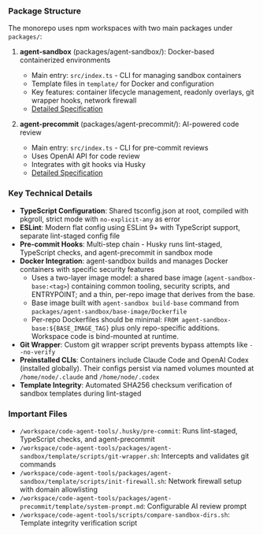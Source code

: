### Package Structure

The monorepo uses npm workspaces with two main packages under `packages/`:

1. **agent-sandbox** (packages/agent-sandbox/): Docker-based containerized environments
   - Main entry: `src/index.ts` - CLI for managing sandbox containers
   - Template files in `template/` for Docker and configuration
   - Key features: container lifecycle management, readonly overlays, git wrapper hooks, network firewall
   - [Detailed Specification](agent-sandbox.md)

2. **agent-precommit** (packages/agent-precommit/): AI-powered code review
   - Main entry: `src/index.ts` - CLI for pre-commit reviews
   - Uses OpenAI API for code review
   - Integrates with git hooks via Husky
   - [Detailed Specification](agent-precommit.md)

### Key Technical Details

- **TypeScript Configuration**: Shared tsconfig.json at root, compiled with pkgroll, strict mode with `no-explicit-any` as error
- **ESLint**: Modern flat config using ESLint 9+ with TypeScript support, separate lint-staged config file
- **Pre-commit Hooks**: Multi-step chain - Husky runs lint-staged, TypeScript checks, and agent-precommit in sandbox mode
- **Docker Integration**: agent-sandbox builds and manages Docker containers with specific security features
  - Uses a two-layer image model: a shared base image (`agent-sandbox-base:<tag>`) containing common tooling, security scripts, and ENTRYPOINT; and a thin, per-repo image that derives from the base.
  - Base image built with `agent-sandbox build-base` command from `packages/agent-sandbox/base-image/Dockerfile`
  - Per-repo Dockerfiles should be minimal: `FROM agent-sandbox-base:${BASE_IMAGE_TAG}` plus only repo-specific additions. Workspace code is bind-mounted at runtime.
- **Git Wrapper**: Custom git wrapper script prevents bypass attempts like `--no-verify`
- **Preinstalled CLIs**: Containers include Claude Code and OpenAI Codex (installed globally). Their configs persist via named volumes mounted at `/home/node/.claude` and `/home/node/.codex`
- **Template Integrity**: Automated SHA256 checksum verification of sandbox templates during lint-staged

### Important Files

- `/workspace/code-agent-tools/.husky/pre-commit`: Runs lint-staged, TypeScript checks, and agent-precommit
- `/workspace/code-agent-tools/packages/agent-sandbox/template/scripts/git-wrapper.sh`: Intercepts and validates git commands
- `/workspace/code-agent-tools/packages/agent-sandbox/template/scripts/init-firewall.sh`: Network firewall setup with domain allowlisting
- `/workspace/code-agent-tools/packages/agent-precommit/template/system-prompt.md`: Configurable AI review prompt
- `/workspace/code-agent-tools/scripts/compare-sandbox-dirs.sh`: Template integrity verification script
